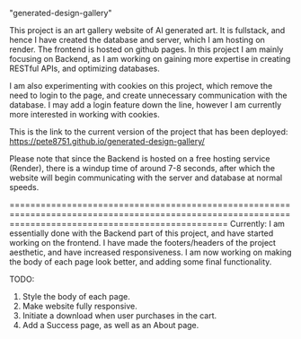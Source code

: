 "generated-design-gallery"

This project is an art gallery website of AI generated art. It is fullstack, and hence I have created the database and server,
which I am hosting on render. The frontend is hosted on github pages.
In this project I am mainly focusing on Backend, as I am working on gaining more expertise in creating RESTful APIs, and optimizing databases.

I am also experimenting with cookies on this project, which remove the need to login to the page, and create unnecessary communication with the database.
I may add a login feature down the line, however I am currently more interested in working with cookies.

This is the link to the current version of the project that has been deployed: https://pete8751.github.io/generated-design-gallery/

Please note that since the Backend is hosted on a free hosting service (Render), there is a windup time of around 7-8 seconds, after which the website
will begin communicating with the server and database at normal speeds.

======================================================================================================================================================
Currently: I am essentially done with the Backend part of this project, and have started working on the frontend. I have made the footers/headers
of the project aesthetic, and have increased responsiveness. I am now working on making the body of each page look better, and adding some final functionality.

TODO: 
1. Style the body of each page.
2. Make website fully responsive.
3. Initiate a download when user purchases in the cart.
4. Add a Success page, as well as an About page.

